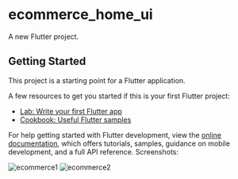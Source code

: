 # ecommerce_home_ui

A new Flutter project.

## Getting Started

This project is a starting point for a Flutter application.

A few resources to get you started if this is your first Flutter project:

- [Lab: Write your first Flutter app](https://docs.flutter.dev/get-started/codelab)
- [Cookbook: Useful Flutter samples](https://docs.flutter.dev/cookbook)

For help getting started with Flutter development, view the
[online documentation](https://docs.flutter.dev/), which offers tutorials,
samples, guidance on mobile development, and a full API reference.
Screenshots: 

![ecommerce1](https://user-images.githubusercontent.com/56146545/200270219-b0fae69a-d42a-43a7-861e-d59f0386c202.png)
![ecommerce2](https://user-images.githubusercontent.com/56146545/200270244-959906aa-7257-4fa1-a772-12ed93354eba.png)
